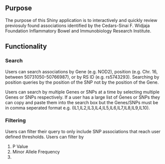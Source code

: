 ## Purpose
The purpose of this Shiny application is to interactively and quickly review previosuly found associations identified by the Cedars-Sinai F. Widjaja Foundation Inflammatory Bowel and Immunobiology Research Institute.

## Functionality
### Search
Users can search associations by Gene (e.g. NOD2), position (e.g. Chr. 16, between 50731050-50766987), or by RS ID (e.g. rs5743293). Searching by position queries by the position of the SNP not by the position of the Gene. 

Users can search by multiple Genes or SNPs at a time by selecting multiple Genes or SNPs respectively. If a user has a large list of Genes or SNPs they can copy and paste them into the search box but the Genes/SNPs must be in comma seperated format e.g. (IL1,IL2,IL3,IL4,IL5,IL6,IL7,IL8,IL9,IL10).

### Filtering
Users can filter their query to only include SNP associations that reach user defined thresholds. Users can filter by 
1. P Value
2. Minor Allele Frequency
3. 




